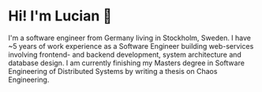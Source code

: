 # Hi! I'm Lucian 👋

I'm a software engineer from Germany living in Stockholm, Sweden. I have ~5 years of work experience as a Software Engineer building web-services involving frontend- and backend development, system architecture and database design. I am currently finishing my Masters degree in Software Engineering of Distributed Systems by writing a thesis on Chaos Engineering.
